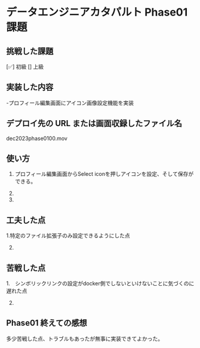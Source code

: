# データエンジニアカタパルト Phase01 課題

## 挑戦した課題

[✅] 初級
[] 上級

## 実装した内容

-プロフィール編集画面にアイコン画像設定機能を実装

## デプロイ先の URL または画面収録したファイル名

dec2023phase0100.mov

## 使い方

1. プロフィール編集画面からSelect iconを押しアイコンを設定、そして保存ができる。

2. 

3. 

## 工夫した点

1.特定のファイル拡張子のみ設定できるようにした点

2.

## 苦戦した点

1.　シンボリックリンクの設定がdocker側でしないといけないことに気づくのに遅れた点

2.

## Phase01 終えての感想

多少苦戦した点、トラブルもあったが無事に実装できてよかった。
